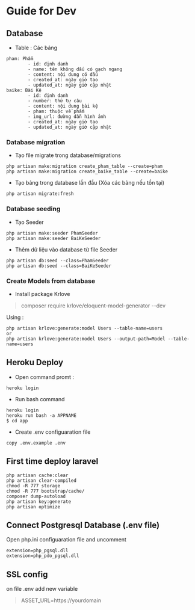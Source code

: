 # Guide for Dev
## Database 
- Table : Các bảng
~~~~
pham: Phẩm
        - id: định danh
        - name: tên không dấu có gạch ngang
        - content: nội dung có dấu
        - created_at: ngày giờ tạo
        - updated_at: ngày giờ cập nhật
baike: Bài Kệ 
        - id: định danh
        - number: thứ tự câu 
        - content: nội dung bài kệ
        - pham: thuộc về phẩm
        - img_url: đường dẫn hình ảnh
        - created_at: ngày giờ tạo
        - updated_at: ngày giờ cập nhật
~~~~
### Database migration
- Tạo file migrate trong database/migrations
~~~~
php artisan make:migration create_pham_table --create=pham
php artisan make:migration create_baike_table --create=baike
~~~~
- Tạo bảng trong database lần đầu (Xóa các bảng nếu tồn tại)
~~~~
php artisan migrate:fresh
~~~~
### Database seeding
- Tạo Seeder
~~~~
php artisan make:seeder PhamSeeder
php artisan make:seeder BaiKeSeeder
~~~~
- Thêm dữ liệu vào database từ file Seeder
~~~~
php artisan db:seed --class=PhamSeeder
php artisan db:seed --class=BaiKeSeeder
~~~~
### Create Models from database
- Install package Krlove

> composer require krlove/eloquent-model-generator --dev

Using : 
~~~~
php artisan krlove:generate:model Users --table-name=users
or
php artisan krlove:generate:model Users --output-path=Model --table-name=users
~~~~

## Heroku Deploy

- Open command promt :
~~~~
heroku login
~~~~
- Run bash command
~~~~
heroku login
heroku run bash -a APPNAME
$ cd app
~~~~
- Create .env configuaration file 
~~~~
copy .env.example .env
~~~~
## First time deploy laravel 
~~~~
php artisan cache:clear
php artisan clear-compiled
chmod -R 777 storage
chmod -R 777 bootstrap/cache/
composer dump-autoload
php artisan key:generate
php artisan optimize
~~~~
## Connect Postgresql Database (.env file)
Open php.ini configuaration file and uncomment 
~~~~
extension=php_pgsql.dll
extension=php_pdo_pgsql.dll
~~~~

## SSL config
on file .env add new variable 
>ASSET_URL=https://yourdomain